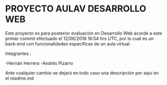 # PROYECTO AULAV DESARROLLO WEB

Este proyecto es para posterior evaluación en Desarrollo Web acorde a este primer commit efectuado el 12/06/2018 16:54 hrs UTC, por lo cual es un back-end con funcionalidades específicas de un aula virtual. 

Integrantes : 

-Hernán Herrera 
-Andrés Pizarro 

Ante cualquier cambio se dejará en todo caso una descripción por aquí en el readme.md
